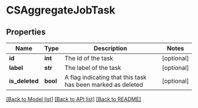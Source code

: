 # CSAggregateJobTask

## Properties
Name | Type | Description | Notes
------------ | ------------- | ------------- | -------------
**id** | **int** | The Id of the task | [optional] 
**label** | **str** | The label of the task | [optional] 
**is_deleted** | **bool** | A flag indicating that this task has been marked as deleted | [optional] 

[[Back to Model list]](../README.md#documentation-for-models) [[Back to API list]](../README.md#documentation-for-api-endpoints) [[Back to README]](../README.md)


